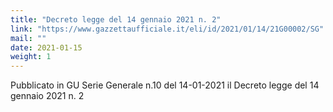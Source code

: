 ```yaml
---
title: "Decreto legge del 14 gennaio 2021 n. 2"
link: "https://www.gazzettaufficiale.it/eli/id/2021/01/14/21G00002/SG"
mail: ""
date: 2021-01-15
weight: 1
---
```


Pubblicato in GU Serie Generale n.10 del 14-01-2021 il Decreto legge del 14 gennaio 2021 n. 2


